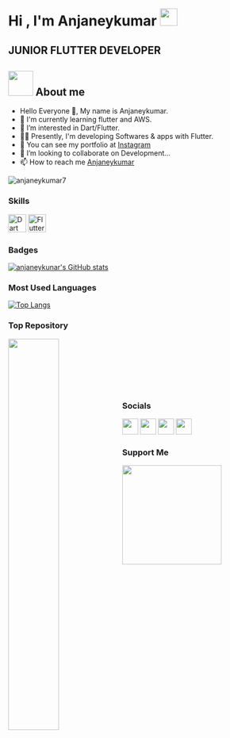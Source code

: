 
<h1>Hi , I'm Anjaneykumar <img src="https://media.giphy.com/media/hvRJCLFzcasrR4ia7z/giphy.gif" width="35"></h1>
<h2>  JUNIOR FLUTTER DEVELOPER </h2>

## <img src = "https://user-images.githubusercontent.com/63050133/156777293-72a6e681-2582-4a9d-ad92-09d1181d47c7.gif" width = 50px height = 50px>  About me

- Hello Everyone 👋, My name is Anjaneykumar.<br>
- 🌱 I'm  currently learning flutter and AWS.<br>
- 🔆 I’m interested in Dart/Flutter.<br>
- 👨‍💻 Presently, I'm developing Softwares & apps with Flutter.
- 👀 You can see my portfolio at [Instagram](http://www.linkedin.com/in/anjaneykumar7)<br>
- 💞️ I’m looking to collaborate on Development...
- 📫 How to reach me <a href="https://anjaneykumar.blogspot.com" target="_blank" rel="noreferrer">Anjaneykumar</a>
 


<img src="https://komarev.com/ghpvc/?username=anjaneykumar7&label=Profile%20views&color=8042fc&style=plastic" alt="anjaneykumar7" /> 

### Skills

<p align="left">
<a href="https://dart.dev/" target="_blank" rel="noreferrer"><img src="https://raw.githubusercontent.com/danielcranney/readme-generator/main/public/icons/skills/dart-colored.svg" width="36" height="36" alt="Dart" /></a>
<a href="https://flutter.dev/" target="_blank" rel="noreferrer"><img src="https://raw.githubusercontent.com/danielcranney/readme-generator/main/public/icons/skills/flutter-colored.svg" width="36" height="36" alt="Flutter" /></a>
</p>

### Badges
<a href="http://www.github.com/anjaneykumar7"><img src="https://github-readme-stats.vercel.app/api?username=ajaneykumar7&show_icons=true&hide=&count_private=true&title_color=8042fc&text_color=ffffff&icon_color=8042fc&bg_color=000000&hide_border=true&show_icons=true" alt="anjaneykunar's GitHub stats" /></a>

### Most Used Languages
[![Top Langs](https://github-readme-stats.vercel.app/api/top-langs/?username=anjaneykumar7&layout=compact)](https://github.com/anjaneykumar7)

### Top Repository
<div width="100%" align="center"><a href="https://github.com/anjaneykumar7/socialx" align="left"><img align="left" width="45%" src="https://github-readme-stats.vercel.app/api/pin/?username=anjaneykumar7&repo=socialx&title_color=8042fc&text_color=ffffff&icon_color=8042fc&bg_color=000000&hide_border=true&locale=en" /></a></div><br /><br /><br /><br /><br /><br />

### Socials

<p align="left"> 
<a href="http://www.instagram.com/anjaneykunar7" target="_blank" rel="noreferrer"><img src="https://raw.githubusercontent.com/danielcranney/readme-generator/main/public/icons/socials/instagram.svg" width="32" height="32" /></a>
<a href="https://www.youtube.com/c/anjaneykumar7" target="_blank" rel="noreferrer"><img src="https://raw.githubusercontent.com/danielcranney/readme-generator/main/public/icons/socials/youtube.svg" width="32" height="32" /></a>
<a href="https://linkedin.com/in/anjaneykumar7" target="_blank" rel="noreferrer"><img src="https://raw.githubusercontent.com/danielcranney/readme-generator/main/public/icons/socials/linkedin.svg" width="32" height="32" /></a>
<a href="https://www.github.com/anjaneykumar7" target="_blank" rel="noreferrer"><img src="https://raw.githubusercontent.com/danielcranney/readme-generator/main/public/icons/socials/github.svg" width="32" height="32" /></a>
</p>



### Support Me
<a href="https://www.buymeacoffee.com/anjaneykumar7"><img src="https://cdn.buymeacoffee.com/buttons/v2/default-yellow.png" width="200" /></a>




 








<!---
anjaneykumar7/anjaneykumar7 is a ✨ special ✨ repository because its `README.md` (this file) appears on your GitHub profile.
You can click the Preview link to take a look at your changes.
--->
